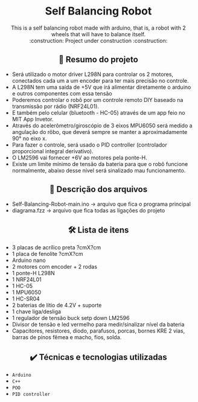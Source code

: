 <h1 align="center"> Self Balancing Robot </h1>
<p  align="center"> 
    This is a self balancing robot made with arduino, that is, a robot with 2 wheels that will have to balance itself. <br>
    :construction:  Project under construction  :construction:
</p>

<h2 align="center">  🔗 Resumo do projeto </h2>

- Será utilizado o motor driver L298N para controlar os 2 motores, conectados cada um a um encoder para ter mais precisão no controle.
- A L298N tem uma saída de +5V que irá alimentar diretamente o arduino e outros componentes com essa tensão
- Poderemos controlar o robô por um controle remoto DIY baseado na transmissão por rádio (NRF24L01).
- E também pelo celular (bluetooth - HC-05) através de um app feio no MIT App Invetor.
- Através do acelerômetro/giroscópio de 3 eixos MPU6050 será medido a angulação do rôbo, que deverá sempre se manter a aproximadamente 90° no eixo x.
- Para fazer o controle, será usado o PID controller (controlador proporcional integral derivativo).
- O LM2596 vai fornecer +6V ao motores pela ponte-H.
- Existe um limite mínimo de tensão da bateria para que o robô funcione normalmente, abaixo desse nível será sinalizado mau funcionamento.

<h2 align="center">  📁 Descrição dos arquivos </h2>

- Self-Balancing-Robot-main.ino -> arquivo que fica o programa principal
- diagrama.fzz -> arquivo que fica todas as ligações do projeto

<h2 align="center">  🛠️ Lista de itens </h2>

- 3 placas de acrílico preta ?cmX?cm
- 1 placa de fenolite ?cmX?cm
- Arduino nano
- 2 motores com encoder + 2 rodas
- 1 ponte-H L298N
- 1 NRF24L01
- 1 HC-05
- 1 MPU6050
- 1 HC-SR04
- 2 baterias de lítio de 4.2V + suporte
- 1 chave liga/desliga
- 1 regulador de tensão buck setp down LM2596
- Divisor de tensão e led vermelho para medir/sinalizar nível da bateria
- Capacitores, resistores, diodo, parafusos, porcas, bornes KRE 2 vias, barras de pinos fêmea e macho, fios, solda.

<h2 align="center">  ✔️ Técnicas e tecnologias utilizadas </h2>

- ``Arduino``
- ``C++``
- ``POO``
- ``PID controller``
